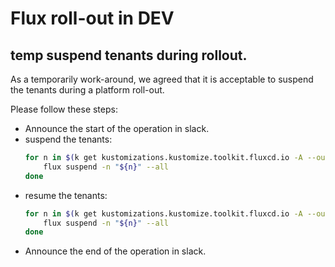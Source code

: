 # Flux roll-out in DEV

## temp suspend tenants during rollout.
As a temporarily work-around, we agreed that it is acceptable to suspend the
tenants during a platform roll-out.

Please follow these steps:

  - Announce the start of the operation in slack.
  - suspend the tenants:
    ```sh
    for n in $(k get kustomizations.kustomize.toolkit.fluxcd.io -A --output=custom-columns=:.metadata.namespace --no-headers | sort | uniq | grep -v flux-system); do
        flux suspend -n "${n}" --all
    done
    ```
  - resume the tenants:
    ```sh
    for n in $(k get kustomizations.kustomize.toolkit.fluxcd.io -A --output=custom-columns=:.metadata.namespace --no-headers | sort | uniq | grep -v flux-system); do
        flux suspend -n "${n}" --all
    done
    ```
  - Announce the end of the operation in slack.
